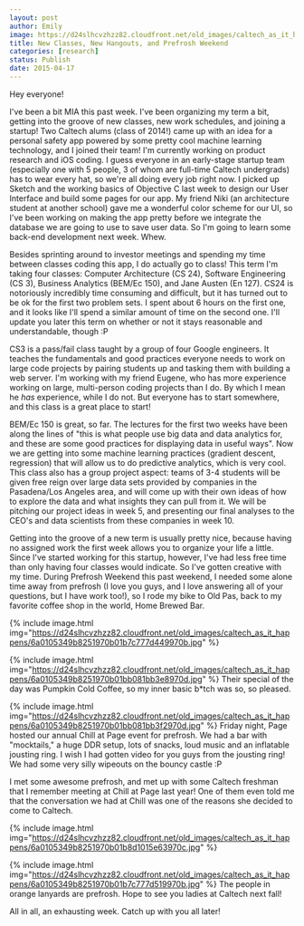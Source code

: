 ```yaml
---
layout: post
author: Emily
image: https://d24slhcvzhzz82.cloudfront.net/old_images/caltech_as_it_happens/6a0105349b8251970b01b8d1015dd1970c.jpg
title: New Classes, New Hangouts, and Prefrosh Weekend 
categories: [research]
status: Publish
date: 2015-04-17
---
```



Hey everyone!

I've been a bit MIA this past week. I've been organizing my term a bit, getting into the groove of new classes, new work schedules, and joining a startup! Two Caltech alums (class of 2014!) came up with an idea for a personal safety app powered by some pretty cool machine learning technology, and I joined their team! I'm currently working on product research and iOS coding. I guess everyone in an early-stage startup team (especially one with 5 people, 3 of whom are full-time Caltech undergrads) has to wear every hat, so we're all doing every job right now. I picked up Sketch and the working basics of Objective C last week to design our User Interface and build some pages for our app. My friend Niki (an architecture student at another school) gave me a wonderful color scheme for our UI, so I've been working on making the app pretty before we integrate the database we are going to use to save user data. So I'm going to learn some back-end development next week. Whew.

Besides sprinting around to investor meetings and spending my time between classes coding this app, I do actually go to class! This term I'm taking four classes: Computer Architecture (CS 24), Software Engineering (CS 3), Business Analytics (BEM/Ec 150), and Jane Austen (En 127). CS24 is notoriously incredibly time consuming and difficult, but it has turned out to be ok for the first two problem sets. I spent about 6 hours on the first one, and it looks like I'll spend a similar amount of time on the second one. I'll update you later this term on whether or not it stays reasonable and understandable, though :P

CS3 is a pass/fail class taught by a group of four Google engineers. It teaches the fundamentals and good practices everyone needs to work on large code projects by pairing students up and tasking them with building a web server. I'm working with my friend Eugene, who has more experience working on large, multi-person coding projects than I do. By which I mean he _has_ experience, while I do not. But everyone has to start somewhere, and this class is a great place to start!

BEM/Ec 150 is great, so far. The lectures for the first two weeks have been along the lines of "this is what people use big data and data analytics for, and these are some good practices for displaying data in useful ways". Now we are getting into some machine learning practices (gradient descent, regression) that will allow us to do predictive analytics, which is very cool. This class also has a group project aspect: teams of 3-4 students will be given free reign over large data sets provided by companies in the Pasadena/Los Angeles area, and will come up with their own ideas of how to explore the data and what insights they can pull from it. We will be pitching our project ideas in week 5, and presenting our final analyses to the CEO's and data scientists from these companies in week 10.

Getting into the groove of a new term is usually pretty nice, because having no assigned work the first week allows you to organize your life a little. Since I've started working for this startup, however, I've had less free time than only having four classes would indicate. So I've gotten creative with my time. During Prefrosh Weekend this past weekend, I needed some alone time away from prefrosh (I love you guys, and I love answering all of your questions, but I have work too!), so I rode my bike to Old Pas, back to my favorite coffee shop in the world, Home Brewed Bar.


{% include image.html img="https://d24slhcvzhzz82.cloudfront.net/old_images/caltech_as_it_happens/6a0105349b8251970b01b7c777d449970b.jpg" %}


{% include image.html img="https://d24slhcvzhzz82.cloudfront.net/old_images/caltech_as_it_happens/6a0105349b8251970b01bb081bb3e8970d.jpg" %}
Their special of the day was Pumpkin Cold Coffee, so my inner basic b*tch was so, so pleased.


{% include image.html img="https://d24slhcvzhzz82.cloudfront.net/old_images/caltech_as_it_happens/6a0105349b8251970b01bb081bb3f2970d.jpg" %}
Friday night, Page hosted our annual Chill at Page event for prefrosh. We had a bar with "mocktails," a huge DDR setup, lots of snacks, loud music and an inflatable jousting ring. I wish I had gotten video for you guys from the jousting ring! We had some very silly wipeouts on the bouncy castle :P

I met some awesome prefrosh, and met up with some Caltech freshman that I remember meeting at Chill at Page last year! One of them even told me that the conversation we had at Chill was one of the reasons she decided to come to Caltech.


{% include image.html img="https://d24slhcvzhzz82.cloudfront.net/old_images/caltech_as_it_happens/6a0105349b8251970b01b8d1015e63970c.jpg" %}


{% include image.html img="https://d24slhcvzhzz82.cloudfront.net/old_images/caltech_as_it_happens/6a0105349b8251970b01b7c777d519970b.jpg" %}
The people in orange lanyards are prefrosh. Hope to see you ladies at Caltech next fall!

All in all, an exhausting week. Catch up with you all later!

